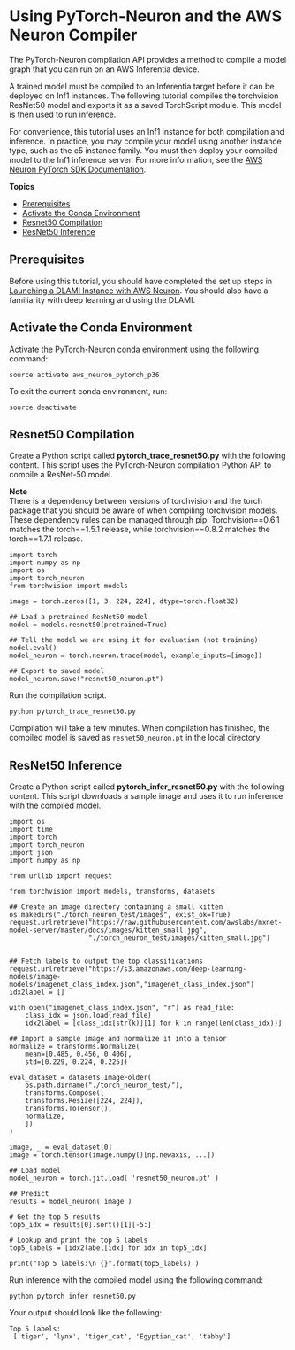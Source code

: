 # Using PyTorch\-Neuron and the AWS Neuron Compiler<a name="tutorial-inferentia-pytorch-neuron"></a>

The PyTorch\-Neuron compilation API provides a method to compile a model graph that you can run on an AWS Inferentia device\. 

A trained model must be compiled to an Inferentia target before it can be deployed on Inf1 instances\. The following tutorial compiles the torchvision ResNet50 model and exports it as a saved TorchScript module\. This model is then used to run inference\.

For convenience, this tutorial uses an Inf1 instance for both compilation and inference\. In practice, you may compile your model using another instance type, such as the c5 instance family\. You must then deploy your compiled model to the Inf1 inference server\. For more information, see the [AWS Neuron PyTorch SDK Documentation](https://awsdocs-neuron.readthedocs-hosted.com/en/latest/neuron-guide/neuron-frameworks/pytorch-neuron/index.html)\.

**Topics**
+ [Prerequisites](#tutorial-inferentia-pytorch-neuron-prerequisites)
+ [Activate the Conda Environment](#tutorial-inferentia-pytorch-neuron-activate)
+ [Resnet50 Compilation](#tutorial-inferentia-pytorch-neuron-compilation)
+ [ResNet50 Inference](#tutorial-inferentia-pytorch-neuron-inference)

## Prerequisites<a name="tutorial-inferentia-pytorch-neuron-prerequisites"></a>

Before using this tutorial, you should have completed the set up steps in [Launching a DLAMI Instance with AWS Neuron](tutorial-inferentia-launching.md)\. You should also have a familiarity with deep learning and using the DLAMI\. 

## Activate the Conda Environment<a name="tutorial-inferentia-pytorch-neuron-activate"></a>

Activate the PyTorch\-Neuron conda environment using the following command: 

```
source activate aws_neuron_pytorch_p36
```

To exit the current conda environment, run: 

```
source deactivate
```

## Resnet50 Compilation<a name="tutorial-inferentia-pytorch-neuron-compilation"></a>

Create a Python script called **pytorch\_trace\_resnet50\.py** with the following content\. This script uses the PyTorch\-Neuron compilation Python API to compile a ResNet\-50 model\. 

**Note**  
There is a dependency between versions of torchvision and the torch package that you should be aware of when compiling torchvision models\. These dependency rules can be managed through pip\. Torchvision==0\.6\.1 matches the torch==1\.5\.1 release, while torchvision==0\.8\.2 matches the torch==1\.7\.1 release\.

```
import torch
import numpy as np
import os
import torch_neuron
from torchvision import models

image = torch.zeros([1, 3, 224, 224], dtype=torch.float32)

## Load a pretrained ResNet50 model
model = models.resnet50(pretrained=True)

## Tell the model we are using it for evaluation (not training)
model.eval()
model_neuron = torch.neuron.trace(model, example_inputs=[image])

## Export to saved model
model_neuron.save("resnet50_neuron.pt")
```

Run the compilation script\.

```
python pytorch_trace_resnet50.py
```

Compilation will take a few minutes\. When compilation has finished, the compiled model is saved as `resnet50_neuron.pt` in the local directory\.

## ResNet50 Inference<a name="tutorial-inferentia-pytorch-neuron-inference"></a>

Create a Python script called **pytorch\_infer\_resnet50\.py** with the following content\. This script downloads a sample image and uses it to run inference with the compiled model\. 

```
import os
import time
import torch
import torch_neuron
import json
import numpy as np

from urllib import request

from torchvision import models, transforms, datasets

## Create an image directory containing a small kitten
os.makedirs("./torch_neuron_test/images", exist_ok=True)
request.urlretrieve("https://raw.githubusercontent.com/awslabs/mxnet-model-server/master/docs/images/kitten_small.jpg",
                    "./torch_neuron_test/images/kitten_small.jpg")


## Fetch labels to output the top classifications
request.urlretrieve("https://s3.amazonaws.com/deep-learning-models/image-models/imagenet_class_index.json","imagenet_class_index.json")
idx2label = []

with open("imagenet_class_index.json", "r") as read_file:
    class_idx = json.load(read_file)
    idx2label = [class_idx[str(k)][1] for k in range(len(class_idx))]

## Import a sample image and normalize it into a tensor
normalize = transforms.Normalize(
    mean=[0.485, 0.456, 0.406],
    std=[0.229, 0.224, 0.225])

eval_dataset = datasets.ImageFolder(
    os.path.dirname("./torch_neuron_test/"),
    transforms.Compose([
    transforms.Resize([224, 224]),
    transforms.ToTensor(),
    normalize,
    ])
)

image, _ = eval_dataset[0]
image = torch.tensor(image.numpy()[np.newaxis, ...])

## Load model
model_neuron = torch.jit.load( 'resnet50_neuron.pt' )

## Predict
results = model_neuron( image )

# Get the top 5 results
top5_idx = results[0].sort()[1][-5:]

# Lookup and print the top 5 labels
top5_labels = [idx2label[idx] for idx in top5_idx]

print("Top 5 labels:\n {}".format(top5_labels) )
```

Run inference with the compiled model using the following command: 

```
python pytorch_infer_resnet50.py
```

Your output should look like the following: 

```
Top 5 labels:
 ['tiger', 'lynx', 'tiger_cat', 'Egyptian_cat', 'tabby']
```